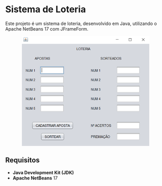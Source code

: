 # Sistema de Loteria

Este projeto é um sistema de loteria, desenvolvido em Java, utilizando o Apache NetBeans 17 com JFrameForm.

<div align="center">
  <img src="https://github.com/lucassantos540/ProjLoteria/blob/main/preview.png?raw=true" alt="SistemaDeLoteria" width="400px">
</div>

## Requisitos

- **Java Development Kit (JDK)**
- **Apache NetBeans** 17
